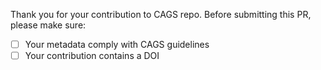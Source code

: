 Thank you for your contribution to CAGS repo. 
Before submitting this PR, please make sure:

- [ ] Your metadata comply with CAGS guidelines
- [ ] Your contribution contains a DOI

